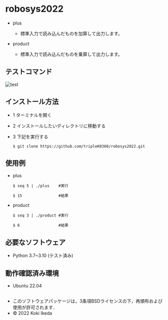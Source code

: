 # robosys2022
* plus
  * 標準入力で読み込んだものを加算して出力します。

* product
  * 標準入力で読み込んだものを乗算して出力します。 


## テストコマンド
![test](https://github.com/tripleK0360/robosys2022/actions/workflows/test.yml/badge.svg)


## インストール方法
* 1 ターミナルを開く

* 2 インストールしたいディレクトリに移動する

* 3 下記を実行する
    ```
    $ git clone https://github.com/tripleK0360/robosys2022.git
    ```


## 使用例
* plus
  ```
  $ seq 5 | ./plus    #実行

  $ 15                #結果
  ```

* product
  ```
  $ seq 3 | ./product #実行

  $ 6                 #結果
  ```


## 必要なソフトウェア
* Python 3.7~3.10 (テスト済み)


## 動作確認済み環境
* Ubuntu 22.04


##
* このソフトウェアパッケージは，3条項BSDライセンスの下，再頒布および使用が許可されます．
* © 2022 Koki Ikeda

